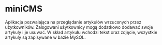 # miniCMS
Aplikacja pozwalająca na przeglądanie artykułów wrzuconych przez użytkowników. Zalogowani użytkownicy mogą dodatkowo dodawać
swoje artykuły i je usuwać. W skład artykułu wchodzi tekst oraz zdjęcie, wszystkie artykuły są zapisywane w bazie MySQL. 
